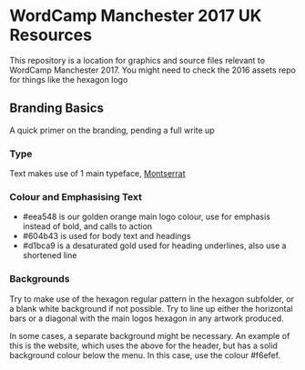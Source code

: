 # WordCamp Manchester 2017 UK Resources

This repository is a location for graphics and source files relevant to WordCamp Manchester 2017. You might need to check the 2016 assets repo for things like the hexagon logo

## Branding Basics

A quick primer on the branding, pending a full write up

### Type

Text makes use of 1 main typeface, [Montserrat](https://fonts.google.com/specimen/Montserrat)

### Colour and Emphasising Text


 - #eea548 is our golden orange main logo colour, use for emphasis instead of bold, and calls to action
 - #604b43 is used for body text and headings
 - #d1bca9 is a desaturated gold used for heading underlines, also use a shortened line

### Backgrounds

Try to make use of the hexagon regular pattern in the hexagon subfolder, or a blank white background if not possible. Try to line up either the horizontal bars or a diagonal with the main logos hexagon in any artwork produced.

In some cases, a separate background might be necessary. An example of this is the website, which uses the above for the header, but has a solid background colour below the menu. In this case, use the colour #f6efef.
